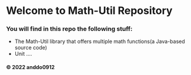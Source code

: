 # Welcome to Math-Util Repository
### You will find in this repo the following stuff:
* The Math-Util library that offers multiple math functions(a Java-based source code)
* Unit ....



#### © 2022 anddo0912
